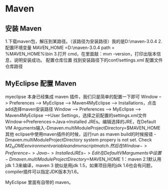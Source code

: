 # Maven

## 安装 Maven

1.下载maven包，解压到某路径。（该路径为安装路径）我的是D:\maven-3.0.4 2.配置环境变量 MAVEN_HOME =D:\maven-3.0.4 path = %MAVEN_HOME%\bin 3.打开 cmd，在里面敲：mvn -version，打印出版本信息，说明安装成功。
配置仓库位置
找到安装路径下的conf/settings.xml 配置文件 <localRepository>仓库路径</localRepository>

## MyEclipse 配置 Maven

myeclipse 本身已经集成 maven 插件，我们只是简单的配置一下即可 Window –> Preferences –> MyEclipse –> Maven4MyEclipse –> Installations，点击add选择maven安装路径 Window –> Preferences –> MyEclipse –> Maven4MyEclipse –>User Settings，选择之前配置的settings.xml文件 Window->Preferences->Java->Installed JREs。编辑选择的JRE，在Default VM Arguments输入-Dmaven.multiModuleProjectDirectory=$MAVEN_HOME
其他
eclipse中使用maven插件的时候，运行run as maven build的时候报错 -Dmaven.multiModuleProjectDirectory system propery is not set. Check $M2_HOME environment variable and mvn script match. 然后在Window->Preference->Java->Installed JREs->Edit 在Default VM arguments中设置 -Dmaven.multiModuleProjectDirectory=$MAVEN_HOME 1：maven 2.1默认用jdk 1.3来编译，maven 3 貌似是用jdk 1.5，如果项目用的jdk 1.6也会有问题，compiler插件可以指定JDK版本为1.6。


MyEclipse 里面有自带的 maven。